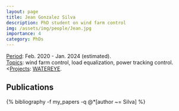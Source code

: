 ```yaml
---
layout: page
title: Jean Gonzalez Silva
description: PhD student on wind farm control
img: /assets/img/people/Jean.jpg
importance: 4
category: PhDs
---
```


<!-- NOTE: make the profile picture appear here as in my about page (copy the code for floating image) -->

<div class="row justify-content-sm-center">
    <div class="col-sm-8 mt-3 mt-md-0">
        <u>Period</u>: Feb. 2020 - Jan. 2024 (estimated).
        <br>
        <u>Topics</u>: wind farm control, load equalization, power tracking control.
        <br>
        <<u>Projects</u>: <a href=" {{ "projects/funded_projects/4_WATEREYE" | relative_url }}">WATEREYE</a>.
    </div>
    <div class="col-sm-4 mt-3 mt-md-0">
        <img class="img-fluid rounded z-depth-1" src="{{ '/assets/img/people/Jean.jpg' | relative_url }}" alt="" title="example image"/>
    </div>
</div>




<!-- NOTE: add projects to everybody, with links to their page -->

## Publications

<div class="publications">
    {% bibliography -f my_papers -q @*[author ~= Silva] %}
</div>

<!-- Find out how to search for complete author name, not just surname -->